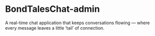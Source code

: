 # BondTalesChat-admin
A real-time chat application that keeps conversations flowing — where every message leaves a little ‘tail’ of connection.
